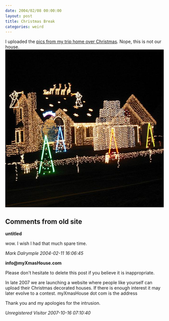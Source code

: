 ```yaml
---
date: 2004/02/08 00:00:00
layout: post
title: Christmas Break
categories: weird
---
```


I uploaded the [pics from my trip home over Christmas](http://kurup.org/photo/album?album_id=13244). Nope, this is not our house.  <img src="/images/christmas-lights.jpg" height="500" width="667" alt="Christmas Lights"/>

<div id="comment-box">
<h2>Comments from old site</h2>

<div class="one-comment">
<p><b>untitled</b></p>
<p>
wow.  I wish I had that much spare time.
</p>
<address class="signature">
<span class="author">Mark Dalrymple</span>
<span class="date">2004-02-11 16:06:45</span>
</address>
</div>

<div class="one-comment">
<p><b>info@myXmasHouse.com</b></p>
<p>
Please don't hesitate to delete this post if you believe it is inappropriate.
</p>
<p>
In late 2007 we are launching a website where people like yourself can
upload their Christmas decorated houses. If there is enough interest
it may later evolve to a contest. myXmasHouse dot com is the address
</p>
<p>
Thank you and my apologies for the intrusion.
</p>
<address class="signature">
<span class="author">Unregistered Visitor</span>
<span class="date">2007-10-16 07:10:40</span>
</address>
</div>

</div>
